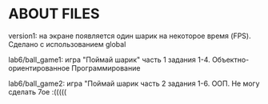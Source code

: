 # ABOUT FILES #

version1: на экране появляется один шарик на некоторое время (FPS). Сделано с использованием global

lab6/ball_game1: игра "Поймай шарик" часть 1 задания 1-4. Объектно-ориентированное Программирование

lab6/ball_game2: игра "Поймай шарик часть 2 задания 1-6. ООП. Не могу сделать 7ое :(((((
